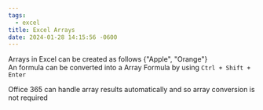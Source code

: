 ```yaml
---
tags:
  - excel
title: Excel Arrays
date: 2024-01-28 14:15:56 -0600
---
```


Arrays in Excel can be created as follows {"Apple", "Orange"}  
An formula can be converted into a Array Formula by using `Ctrl + Shift + Enter`

Office 365 can handle array results automatically and so array conversion is not required
